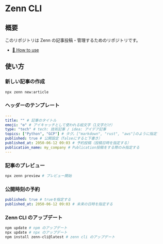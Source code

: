 # Zenn CLI

## 概要

このリポジトリは Zenn の記事投稿・管理するためのリポジトリです。

- [📘 How to use](https://zenn.dev/zenn/articles/zenn-cli-guide)

## 使い方

### 新しい記事の作成

```bash
npx zenn new:article
```

### ヘッダーのテンプレート

```yaml
---
title: "" # 記事のタイトル
emoji: "⚙" # アイキャッチとして使われる絵文字（1文字だけ）
type: "tech" # tech: 技術記事 / idea: アイデア記事
topics: ["Python", "GCP"] # タグ。["markdown", "rust", "aws"]のように指定する
published: true # 公開設定（falseにすると下書き）
published_at: 2050-06-12 09:03 # 予約投稿（投稿日時を指定する）
publication_name: my_company # Publication投稿をする際のみ指定する
---
```

### 記事のプレビュー

```bash
npx zenn preview # プレビュー開始
```

### 公開時刻の予約

```yaml
published: true # trueを指定する
published_at: 2050-06-12 09:03 # 未来の日時を指定する
```

### Zenn CLI のアップデート

```bash
npm update # npm のアップデート
npx update # npx のアップデート
npm install zenn-cli@latest # zenn cli のアップデート
```
